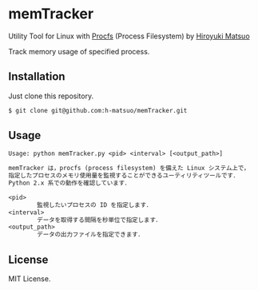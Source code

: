 # memTracker

Utility Tool for Linux with [Procfs](https://en.wikipedia.org/wiki/Procfs) (Process Filesystem) by [Hiroyuki Matsuo](http://sdl.ist.osaka-u.ac.jp/~h-matsuo/)

Track memory usage of specified process.

## Installation

Just clone this repository.

```bash
$ git clone git@github.com:h-matsuo/memTracker.git
```

## Usage

```txt
Usage: python memTracker.py <pid> <interval> [<output_path>]

memTracker は，procfs (process filesystem) を備えた Linux システム上で，
指定したプロセスのメモリ使用量を監視することができるユーティリティツールです．
Python 2.x 系での動作を確認しています．

<pid>
        監視したいプロセスの ID を指定します．
<interval>
        データを取得する間隔を秒単位で指定します．
<output_path>
        データの出力ファイルを指定できます．
```

## License

MIT License.
